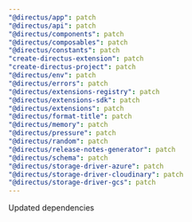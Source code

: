 ```yaml
---
"@directus/app": patch
"@directus/api": patch
"@directus/components": patch
"@directus/composables": patch
"@directus/constants": patch
"create-directus-extension": patch
"create-directus-project": patch
"@directus/env": patch
"@directus/errors": patch
"@directus/extensions-registry": patch
"@directus/extensions-sdk": patch
"@directus/extensions": patch
"@directus/format-title": patch
"@directus/memory": patch
"@directus/pressure": patch
"@directus/random": patch
"@directus/release-notes-generator": patch
"@directus/schema": patch
"@directus/storage-driver-azure": patch
"@directus/storage-driver-cloudinary": patch
"@directus/storage-driver-gcs": patch
---
```


Updated dependencies
